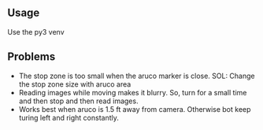 ## Usage
Use the py3 venv

## Problems
* The stop zone is too small when the aruco marker is close.
	SOL: Change the stop zone size with aruco area
* Reading images while moving makes it blurry. So, turn for a small time and then stop and then read images.
* Works best when aruco is 1.5 ft away from camera. Otherwise bot keep turing left and right constantly.
